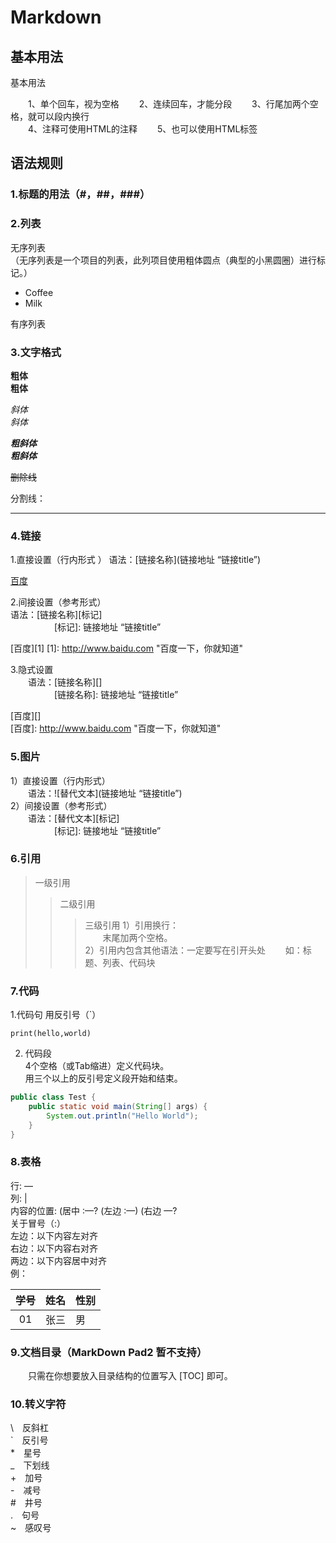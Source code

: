 
# Markdown
## 基本用法
   基本用法
   
　　1、单个回车，视为空格
　　2、连续回车，才能分段
　　3、行尾加两个空格，就可以段内换行  
　　4、注释可使用HTML的注释
　　5、也可以使用HTML标签
## 语法规则
### 1.标题的用法（#，##，###）  
### 2.列表  
无序列表  
（无序列表是一个项目的列表，此列项目使用粗体圆点（典型的小黑圆圈）进行标记。） 
<ul>
<li>Coffee</li>
<li>Milk</li>
</ul>  
有序列表   


### 3.文字格式  
**粗体**   
__粗体__    

*斜体*  
_斜体_  

***粗斜体***  
___粗斜体___ 

~~删除线~~  

分割线：  
****
### 4.链接
1.直接设置（行内形式 ） 语法：[链接名称](链接地址 “链接title”)  

[百度](http://www.baidu.com "百度一下，你就知道")  

2.间接设置（参考形式）  
    语法：[链接名称][标记]  
　　　　　[标记]: 链接地址 “链接title”  

[百度][1]
[1]: http://www.baidu.com "百度一下，你就知道"

3.隐式设置  
　　语法：[链接名称][]  
　　　　　[链接名称]: 链接地址 “链接title”  

[百度][]  
[百度]: http://www.baidu.com "百度一下，你就知道"  
### 5.图片
1）直接设置（行内形式）  
　　语法：![替代文本](链接地址 “链接title”)  
2）间接设置（参考形式）  
　　语法：[替代文本][标记]  
　　　　　[标记]: 链接地址 “链接title”  


### 6.引用
> 一级引用
>> 二级引用
>>> 三级引用
1）引用换行：  
　　末尾加两个空格。  
2）引用内包含其他语法：一定要写在引开头处
　　如：标题、列表、代码块
　

### 7.代码
1.代码句  用反引号（`） 

 `print(hello,world)` 
 
2. 代码段  
4个空格（或Tab缩进）定义代码块。  
用三个以上的反引号定义段开始和结束。  

``` java
public class Test {
    public static void main(String[] args) {
        System.out.println("Hello World");
    }
}
```

### 8.表格

行: —  
列: |  
内容的位置: (居中 :—? (左边 :—) (右边 —?  
关于冒号（:）  
左边：以下内容左对齐   
右边：以下内容右对齐  
两边：以下内容居中对齐  
例：  


 |    学号    |      姓名   |    性别    |
 |:-----------: | -------------: |:-------------|
 | 01        | 张三        |    男     |

### 9.文档目录（MarkDown Pad2 暂不支持）
　　只需在你想要放入目录结构的位置写入 [TOC] 即可。
 ### 10.转义字符
 \\　反斜杠  
\`　反引号  
\*　星号  
\_　下划线  
\+　加号  
\-　减号  
\#　井号  
\.　句号  
\~　感叹号  
